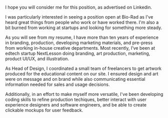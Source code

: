 

I hope you will consider me for this position, as advertised on Linkedin.

I was particularly interested in seeing a position open at Bio-Rad as I've heard great things from people who work or have worked there. I'm also a bit burned from working at startups and looking for something more steady.

As you will see from my resume, I have more than ten years of experience in branding, production, developing marketing materials, and pre-press from working in-house creative departments. Most recently, I’ve been at edtech startup NextLesson doing branding, art production, marketing, product UI/UX, and illustration.

As Head of Design, I coordinated a small team of freelancers to get artwork produced for the educational content on our site. I ensured design and art were on message and on brand while also communicating essential information needed for sales and usage decisions.

Additionally, in an effort to make myself more versatile, I've been developing coding skills to refine production techiques, better interact with user experience designers and software engineers, and be able to create clickable mockups for user feedback.

<!--
#Bio-Rad
##Graphic Designer, Senior (Print)

###What you'll be doing:

* Design for marketing materials in print and digital.
* Work in a collaborative team and dynamic environment.
* Design layouts, graphical icons, scientific visual representations and other graphic assets to support business objectives.
* Work collaboratively with regional and product marketers, UX, designers and copywriters to strengthen the Bio-Rad brand with positive customer experiences.
* Uphold the Bio-Rad brand consistently across all materials.
* Partner with technical writers to develop ideas that align with marketing strategy.
* Properly prepare final delivery of print or digital files and attend press checks.
* Coordinate deliverables with the entire project team, including the print buyer, designers, photographers, illustrators, prepress technicians and printers.
* Understand feedback to properly implement into design.
* Manage and organize multiple projects, in a fast paced, deadline driven environment with shifting priorities to ensure deadlines are meet.
* Maintain file-management system, using consistent naming conventions and procedures.

###What you need for this role:

* 5+ years of experience creating print and digital brand experiences for corporate environments across multiple channels.
* Bachelor’s degree or equivalent in Art, Graphic/Web Design.
* Strong portfolio show casing print, digital, corporate collateral work.
* Expert Adobe Creative Cloud skills (Illustrator, Photoshop, InDesign, Acrobat), and proficient MS skills (Word, Excel, PowerPoint).
* Hands-on and thorough understanding with production principles of print, tradeshow events and digital design.
* Highly experienced with pre-press and checking color proofs.
* Project management software knowledge added plus.
* Command of design vocabulary for example, photography/illustration color, typography, video, sound and interaction.
* Deadline driven while managing multiple projects.
* Very strong organizational skills.
* Team player and self motivator attitude.

###What’s in it for you:

* Competitive pay and great benefits including medical, dental, vision, 401k and more.
* Opportunities for growth and training.
* Stability of a profitable 60+ year old company.
* Great work environment.

###About Bio-Rad:

Bio-Rad is a global leader providing a broad array of clinical diagnostics and life science research products. With a team of more than 7,800 employees and a global network of operations serving our customers, we help people live longer, healthier lives.

Bio-Rad was founded over six decades ago and has continued to provide the healthcare industry with innovative and useful products that help life science researchers accelerate the discovery process and medical diagnostic labs obtain faster, better results.

EEO/AA Employer/Veterans/Disabled/Race/Ethnicity/Gender/Age

To all recruitment agencies: Bio-Rad does not accept agency resumes, unless the agency has been authorized by a Bio-Rad Staffing Representative. Please do not submit resumes unless authorized to do so. Bio-Rad will not pay for any fees related to unsolicited resumes.

Job Location
Hercules, California, United States
Department
Marketing Communications (10588)
Position Type
Full-Time/Regular
Division
(LSG)MKTG

Password for Job site: Qwerty1qwerty1

-->